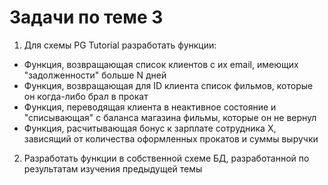 # Задачи по теме 3

1) Для схемы PG Tutorial разработать функции:
* Функция, возвращающая список клиентов с их email, имеющих "задолженности" больше N дней
* Функция, возвращающая для ID клиента список фильмов, которые он когда-либо брал в прокат
* Функция, переводящая клиента в неактивное состояние и "списывающая" с баланса магазина фильмы, которые он не вернул
* Функция, расчитывающая бонус к зарплате сотрудника X, зависящий от количества оформленных прокатов и суммы выручки

2) Разработать функции в собственной схеме БД, разработанной по результатам изучения предыдущей темы
